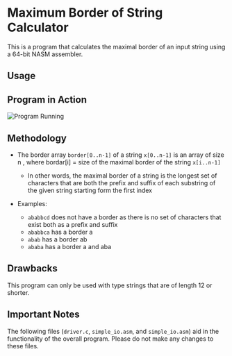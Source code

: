# Maximum Border of String Calculator
This is a program that calculates the maximal border of an input string using a 64-bit NASM assembler.

## Usage

## Program in Action
![Program Running](https://github.com/ShrillP/Max-Border-of-String-Calculator/blob/main/Example.png)

## Methodology
- The border array `border[0..n‑1]` of a string `x[0..n‑1]` is an array of size n , where bordar[i] = size of the maximal border of the string `x[i..n-1]`
  - In other words, the maximal border of a string is the longest set of characters that are both the prefix and suffix of each substring of the given string starting form the first index
  
- Examples:
  - `ababbcd` does not have a border as there is no set of characters that exist both as a prefix and suffix
  - `ababbca` has a border a
  - `abab` has a border ab
  - `ababa` has a border a and aba

## Drawbacks
This program can only be used with type strings that are of length 12 or shorter.

## Important Notes
The following files (`driver.c`, `simple_io.asm`, and `simple_io.asm`) aid in the functionality of the overall program. Please do not make any changes to these files.
